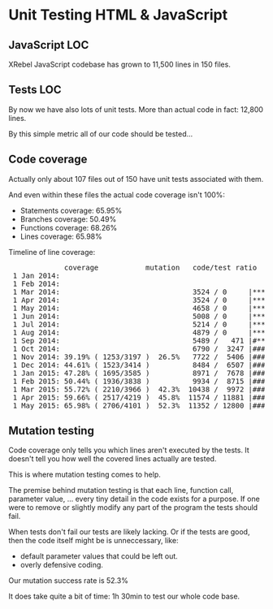 # Unit Testing HTML & JavaScript

## JavaScript LOC

XRebel JavaScript codebase has grown to 11,500 lines in 150 files.

## Tests LOC

By now we have also lots of unit tests. More than actual code in fact: 12,800 lines.

By this simple metric all of our code should be tested...

## Code coverage

Actually only about 107 files out of 150 have unit tests associated with them.

And even within these files the actual code coverage isn't 100%:

- Statements coverage: 65.95%
- Branches coverage: 50.49%
- Functions coverage: 68.26%
- Lines coverage: 65.98%

Timeline of line coverage:

<pre>
             coverage           mutation   code/test ratio
 1 Jan 2014:
 1 Feb 2014:
 1 Mar 2014:                               3524 / 0     |****
 1 Apr 2014:                               3524 / 0     |****
 1 May 2014:                               4658 / 0     |*****
 1 Jun 2014:                               5008 / 0     |*****
 1 Jul 2014:                               5214 / 0     |*****
 1 Aug 2014:                               4879 / 0     |*****
 1 Sep 2014:                               5489 /   471 |#*****
 1 Oct 2014:                               6790 /  3247 |###*******
 1 Nov 2014: 39.19% ( 1253/3197 )  26.5%   7722 /  5406 |#####********
 1 Dec 2014: 44.61% ( 1523/3414 )          8484 /  6507 |#######********
 1 Jan 2015: 47.28% ( 1695/3585 )          8971 /  7678 |########*********
 1 Feb 2015: 50.44% ( 1936/3838 )          9934 /  8715 |#########**********
 1 Mar 2015: 55.72% ( 2210/3966 )  42.3%  10438 /  9972 |##########**********
 1 Apr 2015: 59.66% ( 2517/4219 )  45.8%  11574 / 11881 |############************
 1 May 2015: 65.98% ( 2706/4101 )  52.3%  11352 / 12800 |#############************
</pre>

## Mutation testing

Code coverage only tells you which lines aren't executed by the tests.
It doesn't tell you how well the covered lines actually are tested.

This is where mutation testing comes to help.

The premise behind mutation testing is that each line, function call, parameter value,
... every tiny detail in the code exists for a purpose. If one were to remove or slightly
modify any part of the program the tests should fail.

When tests don't fail our tests are likely lacking. Or if the tests are good, then the
code itself might be is unneccessary, like:

- default parameter values that could be left out.
- overly defensive coding.

Our mutation success rate is 52.3%

It does take quite a bit of time: 1h 30min to test our whole code base.
